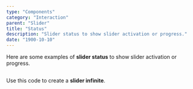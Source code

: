 ```yaml
---
type: "Components"
category: "Interaction"
parent: "Slider"
title: "Status"
description: "Slider status to show slider activation or progress."
date: "1900-10-10"
---
```


Here are some examples of **slider status** to show slider activation or progress.

## 

Use this code to create a **slider infinite**.
